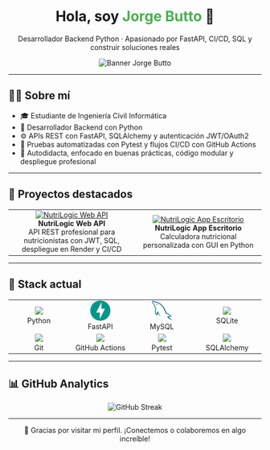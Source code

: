 <!-- README profesional de perfil GitHub inspirado en AristiDevs -->

<h1 align="center">Hola, soy <span style="color:#4CAF50">Jorge Butto</span> 👋</h1>
<p align="center">Desarrollador Backend Python · Apasionado por FastAPI, CI/CD, SQL y construir soluciones reales</p>

<p align="center">
  <img src="https://raw.githubusercontent.com/jotaaflowog/jotaaflowog/main/assets/banner.png" alt="Banner Jorge Butto"/>
</p>

---

## 🧑‍💻 Sobre mí

- 🎓 Estudiante de Ingeniería Civil Informática
- 🐍 Desarrollador Backend con Python
- ⚙️ APIs REST con FastAPI, SQLAlchemy y autenticación JWT/OAuth2
- 🧪 Pruebas automatizadas con Pytest y flujos CI/CD con GitHub Actions
- 🧠 Autodidacta, enfocado en buenas prácticas, código modular y despliegue profesional

---

## 🚀 Proyectos destacados

<table>
  <tr>
    <td align="center" width="50%">
      <a href="https://github.com/jotaaflowog/NutriLogic-WebAPI">
        <img src="https://raw.githubusercontent.com/jotaaflowog/NutriLogic-WebAPI/main/assets/nutrilogic_api_banner.png" alt="NutriLogic Web API"/>
      </a>
      <br/>
      <strong>NutriLogic Web API</strong><br/>
      API REST profesional para nutricionistas con JWT, SQL, despliegue en Render y CI/CD
    </td>
    <td align="center" width="50%">
      <a href="https://github.com/jotaaflowog/NutriLogic-Desktop">
        <img src="https://raw.githubusercontent.com/jotaaflowog/NutriLogic-Desktop/main/assets/nutrilogic_desktop_banner.png" alt="NutriLogic App Escritorio"/>
      </a>
      <br/>
      <strong>NutriLogic App Escritorio</strong><br/>
      Calculadora nutricional personalizada con GUI en Python
    </td>
  </tr>
</table>

---

## 🧰 Stack actual

<table align="center">
  <tr>
    <td align="center" width="150">
      <img src="https://cdn.jsdelivr.net/gh/devicons/devicon/icons/python/python-original.svg" width="40"/><br/>Python
    </td>
    <td align="center" width="150">
      <img src="https://raw.githubusercontent.com/devicons/devicon/master/icons/fastapi/fastapi-original.svg" width="40"/><br/>FastAPI
    </td>
    <td align="center" width="150">
      <img src="https://raw.githubusercontent.com/devicons/devicon/master/icons/mysql/mysql-original.svg" width="40"/><br/>MySQL
    </td>
    <td align="center" width="150">
      <img src="https://cdn.jsdelivr.net/gh/devicons/devicon/icons/sqlite/sqlite-original.svg" width="40"/><br/>SQLite
    </td>
  </tr>
  <tr>
    <td align="center" width="150">
      <img src="https://cdn.jsdelivr.net/gh/devicons/devicon/icons/git/git-original.svg" width="40"/><br/>Git
    </td>
    <td align="center" width="150">
      <img src="https://cdn.jsdelivr.net/gh/devicons/devicon/icons/github/github-original.svg" width="40"/><br/>GitHub Actions
    </td>
    <td align="center" width="150">
      <img src="https://datoux.gallerycdn.vsassets.io/extensions/datoux/vscode-pytest-intellisence/0.0.1/1623003313690/Microsoft.VisualStudio.Services.Icons.Default" width="40"/><br/>Pytest
    </td>
    <td align="center" width="150">
      <img src="https://cdn.jsdelivr.net/gh/devicons/devicon/icons/sqlalchemy/sqlalchemy-original.svg" width="40"/><br/>SQLAlchemy
    </td>
  </tr>
</table>

---

## 📊 GitHub Analytics

<div align="center">
  <img src="https://github-readme-streak-stats.herokuapp.com/?user=jotaaflowog&theme=tokyonight" alt="GitHub Streak"/>
</div>

---

<p align="center">
  💬 Gracias por visitar mi perfil. ¡Conectemos o colaboremos en algo increíble!
</p>
